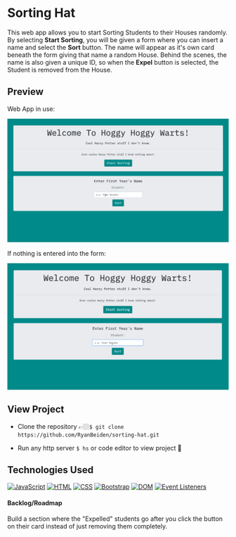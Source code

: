# Sorting Hat

This web app allows you to start Sorting Students to their Houses randomly. By selecting **Start Sorting**, you will be given a form where you can insert a name and select the **Sort** button. The name will appear as it's own card beneath the form giving that name a random House. Behind the scenes, the name is also given a unique ID, so when the **Expel** button is selected, the Student is removed from the House.

## Preview

Web App in use:

![Sorting Hat Web App Demo](gifs/sorting-hat-site-demo.gif)

If nothing is entered into the form:

![Sorting Hat Web App Alert if No Input](gifs/sorting-hat-site-alert.gif)

## View Project
- Clone the repository 👉🏼`$ git clone https://github.com/RyanBeiden/sorting-hat.git`

- Run any http server `$ hs` or code editor to view project 👀

## Technologies Used
[![JavaScript](https://img.shields.io/badge/-JavaScript-2c9fcc?style=flat-square)](#) [![HTML](https://img.shields.io/badge/-HTML-2c9fcc?style=flat-square)](#) [![CSS](https://img.shields.io/badge/-CSS-2c9fcc?style=flat-square)](#) [![Bootstrap](https://img.shields.io/badge/-Bootstrap-2c9fcc?style=flat-square)](#) [![DOM](https://img.shields.io/badge/-DOM-2c9fcc?style=flat-square)](#) [![Event Listeners](https://img.shields.io/badge/-Event%20Listeners-2c9fcc?style=flat-square)](#)

#### Backlog/Roadmap

Build a section where the "Expelled" students go after you click the button on their card instead of just removing them completely.
